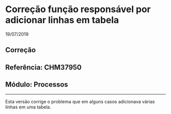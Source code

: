 # Correção função responsável por adicionar linhas em tabela
19/07/2019
## Correção
## Referência: CHM37950
## Módulo: Processos
***

Esta versão corrige o problema que em alguns casos adicionava várias linhas em uma tabela.